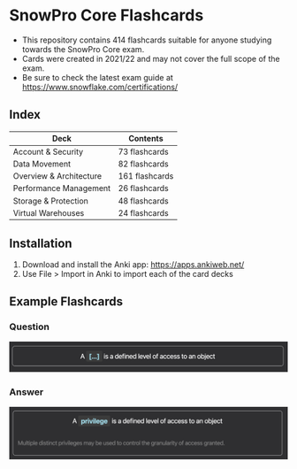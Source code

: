# SnowPro Core Flashcards
- This repository contains 414 flashcards suitable for anyone studying towards the SnowPro Core exam.
- Cards were created in 2021/22 and may not cover the full scope of the exam.
- Be sure to check the latest exam guide at https://www.snowflake.com/certifications/

## Index
Deck | Contents
--- | ---
Account & Security | 73 flashcards
Data Movement | 82 flashcards
Overview & Architecture | 161 flashcards
Performance Management | 26 flashcards
Storage & Protection | 48 flashcards
Virtual Warehouses | 24 flashcards

## Installation
1. Download and install the Anki app: https://apps.ankiweb.net/
2. Use File > Import in Anki to import each of the card decks

## Example Flashcards
### Question
![Example flashcard showing question](/images/example-question.jpg "Example flashcard showing question")
### Answer
![Example flashcard showing answer](/images/example-answer.jpg "Example flashcard showing answer")